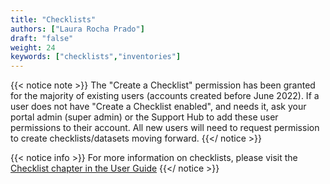 ```yaml
---
title: "Checklists"
authors: ["Laura Rocha Prado"]
draft: "false"
weight: 24
keywords: ["checklists","inventories"]
---
```


{{< notice note >}}
 The "Create a Checklist" permission has been granted for the majority of existing users (accounts created before June 2022). If a user does not have "Create a Checklist enabled", and needs it, ask your portal admin (super admin) or the Support Hub to add these user permissions to their account. All new users will need to request permission to create checklists/datasets moving forward.
 {{</ notice >}}

 {{< notice info >}} 
 For more information on checklists, please visit the [Checklist chapter in the User Guide](../../user/checklist/)
 {{</ notice >}}